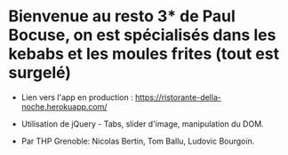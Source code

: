 # Bienvenue au resto 3* de Paul Bocuse, on est spécialisés dans les kebabs et les moules frites (tout est surgelé)

* Lien vers l'app en production : https://ristorante-della-noche.herokuapp.com/

* Utilisation de jQuery - Tabs, slider d'image, manipulation du DOM.

* Par THP Grenoble: Nicolas Bertin, Tom Ballu, Ludovic Bourgoin.
